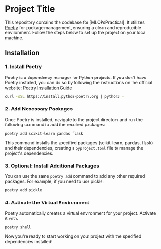# Project Title

This repository contains the codebase for [MLOPsPractical]. It utilizes [Poetry](https://python-poetry.org/) for package management, ensuring a clean and reproducible environment. Follow the steps below to set up the project on your local machine.

## Installation

### 1. Install Poetry

Poetry is a dependency manager for Python projects. If you don't have Poetry installed, you can do so by following the instructions on the official website: [Poetry Installation Guide](https://python-poetry.org/docs/#installation)

```bash
curl -sSL https://install.python-poetry.org | python3 -
```

### 2. Add Necessary Packages

Once Poetry is installed, navigate to the project directory and run the following command to add the required packages:

```bash
poetry add scikit-learn pandas flask
```

This command installs the specified packages (scikit-learn, pandas, flask) and their dependencies, creating a `pyproject.toml` file to manage the project's dependencies.

### 3. Optional: Install Additional Packages

You can use the same `poetry add` command to add any other required packages. For example, if you need to use pickle:

```bash
poetry add pickle
```

### 4. Activate the Virtual Environment

Poetry automatically creates a virtual environment for your project. Activate it with:

```bash
poetry shell
```

Now you're ready to start working on your project with the specified dependencies installed!





